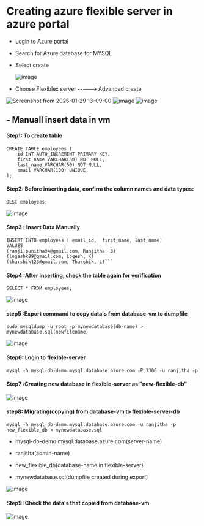
# Creating azure flexible server in azure portal

- Login to Azure portal
- Search for Azure database for MYSQL
- Select create

  ![image](https://github.com/user-attachments/assets/58f413cc-7ba1-43df-af12-65120b2e4bbd)

- Choose Flexiblex server -----> Advanced create

![Screenshot from 2025-01-29 13-09-00](https://github.com/user-attachments/assets/2ab14d77-7d95-4677-8f65-070d2d78651f)
![image](https://github.com/user-attachments/assets/31fe3dec-ff19-4a50-922e-07b54a9e072f)
![image](https://github.com/user-attachments/assets/36d29e28-4f15-48fa-aaa2-3133eb7372b2)


## - Manuall insert data in vm

#### Step1: To create table
```
CREATE TABLE employees (
    id INT AUTO_INCREMENT PRIMARY KEY,
    first_name VARCHAR(50) NOT NULL,
    last_name VARCHAR(50) NOT NULL,
    email VARCHAR(100) UNIQUE,
);
```
#### Step2: Before inserting data, confirm the column names and data types:
```
DESC employees;
```

![image](https://github.com/user-attachments/assets/ee25686c-d9c9-4376-84a2-da47520413dd)

#### Step3 : Insert Data Manually
```
INSERT INTO employees ( email_id,  first_name, last_name)
VALUES 
(ranji.punitha94@gmail.com, Ranjitha, B)
(logeshk89@gmail.com, Logesh, K)
(tharshik123@gmail.com, Tharshik, L)```
```
#### Step4 :After inserting, check the table again for verification
```
SELECT * FROM employees;
```
![image](https://github.com/user-attachments/assets/50a834b9-1637-49a7-b7fe-dbba863b2e81)

#### step5 :Export command to copy data's from database-vm to dumpfile
```
sudo mysqldump -u root -p mynewdatabase(db-name) > mynewdatabase.sql(newfilename)
```
![image](https://github.com/user-attachments/assets/ebe41635-e9e0-4930-8321-5b620f1fc8ca)

#### Step6: Login to flexible-server
```
mysql -h mysql-db-demo.mysql.database.azure.com -P 3306 -u ranjitha -p
```
#### Step7 :Creating new database in flexible-server as "new-flexible-db"

![image](https://github.com/user-attachments/assets/fc56ba5e-948c-4f18-80cd-c7d6fa2fddfb)

#### step8: Migrating(copying) from database-vm to flexible-server-db

```
mysql -h mysql-db-demo.mysql.database.azure.com -u ranjitha -p new_flexible_db < mynewdatabase.sql
```
- mysql-db-demo.mysql.database.azure.com(server-name)

- ranjitha(admin-name)

- new_flexible_db(database-name in flexible-server)

- mynewdatabase.sql(dumpfile created during export)

![image](https://github.com/user-attachments/assets/84f94e36-1f7d-427b-b88c-10704f5daae2)

#### Step9 :Check the data's that copied from database-vm
![image](https://github.com/user-attachments/assets/70964409-23e8-4e02-b217-084e117b4f58)

